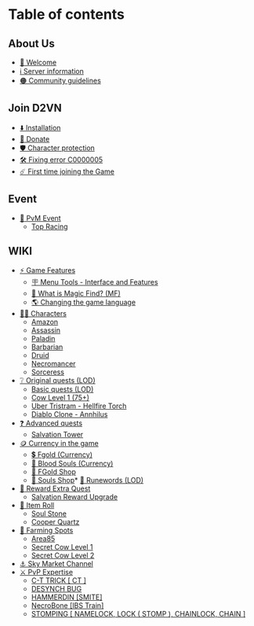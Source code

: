 # Table of contents

## About Us

* [👋 Welcome](README.md)
* [ℹ️ Server information](about-us/server-information.md)
* [🟠 Community guidelines](about-us/community-guidelines.md)

## Join D2VN

* [⬇️ Installation](join-d2vn/installation.md)
* [💸 Donate](join-d2vn/donate.md)
* [🛡️ Character protection](join-d2vn/character-protection.md)
* [🛠️ Fixing error C0000005](join-d2vn/fixing-error-c0000005.md)
* [☄️ First time joining the Game](join-d2vn/first-time-joining-game.md)

## Event

* [🥴 PvM Event](event/event-pvm/README.md)
  * [Top Racing](event/event-pvm/top-racing.md)

## WIKI

* [⚡ Game Features](wiki/game-features/README.md)
  * [🪧 Menu Tools - Interface and Features](wiki/game-features/menu-tools-interface-features.md)
  * [👀 What is Magic Find? (MF)](wiki/game-features/what-is-magic-find-mf.md)
  * [🌎 Changing the game language](wiki/game-features/changing-game-language.md)
* [🧙‍♂️ Characters](wiki/characters/README.md)
  * [Amazon](wiki/characters/amazon.md)
  * [Assassin](wiki/characters/assassin.md)
  * [Paladin](wiki/characters/paladin.md)
  * [Barbarian](wiki/characters/barbarian.md)
  * [Druid](wiki/characters/druid.md)
  * [Necromancer](wiki/characters/necromancer.md)
  * [Sorceress](wiki/characters/sorceress.md)
* [❔ Original quests (LOD)](wiki/original-quests-lod/README.md)
  * [Basic quests (LOD)](wiki/original-quests-lod/basic-quests-lod.md)
  * [Cow Level 1 (75+)](wiki/original-quests-lod/cow-level-1-75+.md)
  * [Uber Tristram - Hellfire Torch](wiki/original-quests-lod/uber-tristram-hellfire-torch.md)
  * [Diablo Clone - Annhilus](wiki/original-quests-lod/diablo-clone-annhilus.md)
* [❓ Advanced quests](wiki/advanced-quests/README.md)
  * [Salvation Tower](wiki/advanced-quests/salvation-tower.md)
* [🪙 Currency in the game](wiki/currency-in-game/README.md)
  * [💲 Fgold (Currency)](wiki/currency-in-game/fgold-currency.md)
  * [🔮 Blood Souls (Currency)](wiki/currency-in-game/blood-souls-currency.md)
  * [🏪 FGold Shop](wiki/currency-in-game/fgold-shop.md)
  * [🏪 Souls Shop](wiki/currency-in-game/souls-shop.md)* [💎 Runewords (LOD)](wiki/runewords-lod.md)
* [🌠 Reward Extra Quest](wiki/reward-extra-quest/README.md)
  * [Salvation Reward Upgrade](wiki/reward-extra-quest/salvation-reward-upgrade.md)
* [🎲 Item Roll](wiki/vat-pham-roll/README.md)
  * [Soul Stone](wiki/vat-pham-roll/soul-stone.md)
  * [Cooper Quartz](wiki/vat-pham-roll/cooper-quartz.md)
* [📍 Farming Spots](wiki/spot-bai-farm/README.md)
  * [Area85](wiki/spot-bai-farm/area85.md)
  * [Secret Cow Level 1](wiki/spot-bai-farm/secret-cow-level-1.md)
  * [Secret Cow Level 2](wiki/spot-bai-farm/secret-cow-level-2.md)
* [⚓ Sky Market Channel](wiki/kenh-cho-troi.md)
* [⚔️ PvP Expertise](wiki/chuyen-sau-pvp/README.md)
  * [C-T TRICK \[ CT \]](wiki/chuyen-sau-pvp/c-t-trick-ct.md)
  * [DESYNCH BUG](wiki/chuyen-sau-pvp/desynch-bug.md)
  * [HAMMERDIN \[SMITE\]](wiki/chuyen-sau-pvp/hammerdin-smite.md)
  * [NecroBone \[IBS Train\]](wiki/chuyen-sau-pvp/necrobone-ibs-train.md)
  * [STOMPING \[ NAMELOCK, LOCK ( STOMP ), CHAINLOCK, CHAIN \]](wiki/chuyen-sau-pvp/stomping-namelock-lock-stomp-chainlock-chain.md)